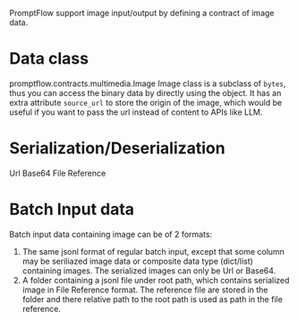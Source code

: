 PromptFlow support image input/output by defining a contract of image data.

# Data class
promptflow.contracts.multimedia.Image
Image class is a subclass of `bytes`, thus you can access the binary data by directly using the object. It has an extra attribute `source_url` to store the origin of the image, which would be useful if you want to pass the url instead of content to APIs like LLM.

# Serialization/Deserialization
Url
Base64
File Reference

# Batch Input data
Batch input data containing image can be of 2 formats:
1. The same jsonl format of regular batch input, except that some column may be seriliazed image data or composite data type (dict/list) containing images. The serialized images can only be Url or Base64.
2. A folder containing a jsonl file under root path, which contains serialized image in File Reference format. The reference file are stored in the folder and there relative path to the root path is used as path in the file reference.